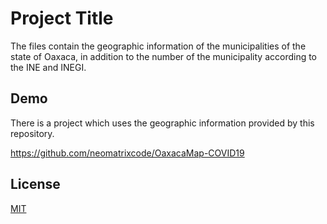 # Project Title

The files contain the geographic information of the municipalities of the state of Oaxaca, in addition to the number of the municipality according to the INE and INEGI.


## Demo

There is a project which uses the geographic information provided by this repository.

https://github.com/neomatrixcode/OaxacaMap-COVID19


## License

[MIT](https://github.com/neomatrixcode/OaxacaSHP/blob/master/LICENSE.md)

